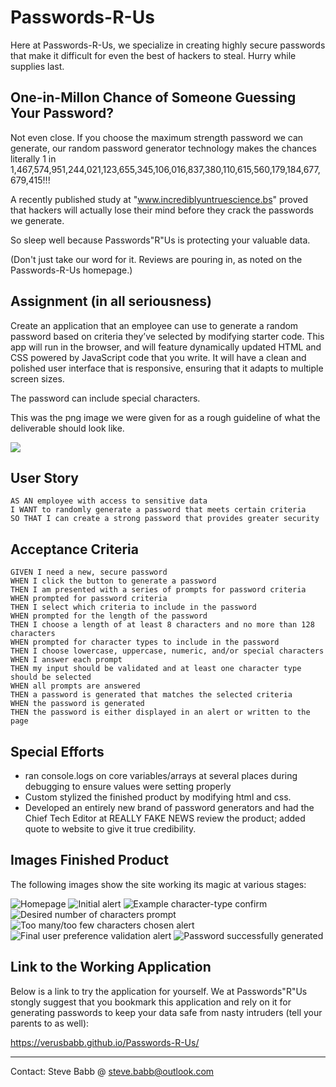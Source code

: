 # Passwords-R-Us
Here at Passwords-R-Us, we specialize in creating highly secure passwords that make it difficult for even the best of hackers to steal.  Hurry while supplies last.

## One-in-Millon Chance of Someone Guessing Your Password?
Not even close.  If you choose the maximum strength password we can generate, our random password generator technology makes the chances literally 1 in 1,467,574,951,244,021,123,655,345,106,016,837,380,110,615,560,179,184,677,679,415!!!  

A recently published study at "www.incrediblyuntruescience.bs" proved that hackers will actually lose their mind before they crack the passwords we generate. 

So sleep well because Passwords"R"Us is protecting your valuable data.

(Don't just take our word for it.  Reviews are pouring in, as noted on the Passwords-R-Us homepage.)

## Assignment (in all seriousness)

Create an application that an employee can use to generate a random password based on criteria they’ve selected by modifying starter code. This app will run in the browser, and will feature dynamically updated HTML and CSS powered by JavaScript code that you write. It will have a clean and polished user interface that is responsive, ensuring that it adapts to multiple screen sizes.

The password can include special characters. 

This was the png image we were given for as a rough guideline of what the deliverable should look like.

![](https://github.com/verusbabb/Passwords-R-Us/blob/main/Assets/03-javascript-homework-demo.png)

## User Story

```
AS AN employee with access to sensitive data
I WANT to randomly generate a password that meets certain criteria
SO THAT I can create a strong password that provides greater security
```

## Acceptance Criteria

```
GIVEN I need a new, secure password
WHEN I click the button to generate a password
THEN I am presented with a series of prompts for password criteria
WHEN prompted for password criteria
THEN I select which criteria to include in the password
WHEN prompted for the length of the password
THEN I choose a length of at least 8 characters and no more than 128 characters
WHEN prompted for character types to include in the password
THEN I choose lowercase, uppercase, numeric, and/or special characters
WHEN I answer each prompt
THEN my input should be validated and at least one character type should be selected
WHEN all prompts are answered
THEN a password is generated that matches the selected criteria
WHEN the password is generated
THEN the password is either displayed in an alert or written to the page
```

## Special Efforts
- ran console.logs on core variables/arrays at several places during debugging to ensure values were setting properly
- Custom stylized the finished product by modifying html and css.
- Developed an entirely new brand of password generators and had the Chief Tech Editor at REALLY FAKE NEWS review the product; added quote to website to give it true credibility.

## Images Finished Product

The following images show the site working its magic at various stages:

![Homepage](https://github.com/verusbabb/Passwords-R-Us/blob/main/Assets/Homepage.png)
![Initial alert](https://github.com/verusbabb/Passwords-R-Us/blob/main/Assets/Initial_confirm.png)
![Example character-type confirm](https://github.com/verusbabb/Passwords-R-Us/blob/main/Assets/Sample_char_type_alert.png)
![Desired number of characters prompt](https://github.com/verusbabb/Passwords-R-Us/blob/main/Assets/Num_chars.png)
![Too many/too few characters chosen alert](https://github.com/verusbabb/Passwords-R-Us/blob/main/Assets/Out_of_range.png)
![Final user preference validation alert](https://github.com/verusbabb/Passwords-R-Us/blob/main/Assets/Validation_confirm.png)
![Password successfully generated](https://github.com/verusbabb/Passwords-R-Us/blob/main/Assets/Password_generated.png)


## Link to the Working Application
Below is a link to try the application for yourself.  We at Passwords"R"Us stongly suggest that you bookmark this application and rely on it for generating passwords to keep your data safe from nasty intruders (tell your parents to as well):

https://verusbabb.github.io/Passwords-R-Us/

----
Contact:  Steve Babb @ steve.babb@outlook.com
